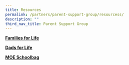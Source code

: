 ```yaml
---
title: Resources
permalink: /partners/parent-support-group/resourcess/
description: ""
third_nav_title: Parent Support Group
---
```

**[Families for Life](https://ffl.familiesforlife.sg/pages/Activity/FFL-Family-Values?utm_source=SEM&amp;gclid=CjwKCAjwt52mBhB5EiwA05YKo-jguEkg6zLW0R1SL52cqmDxjxyappkwXvordfLm8pgpeGmuJrR3SBoCCLQQAvD_BwE)**<br>


**[Dads for Life](https://dadsforlife.sg/)**<br>



**[MOE Schoolbag](https://www.schoolbag.edu.sg/story/my-daddy-is-a-psg-leader)**<br>
